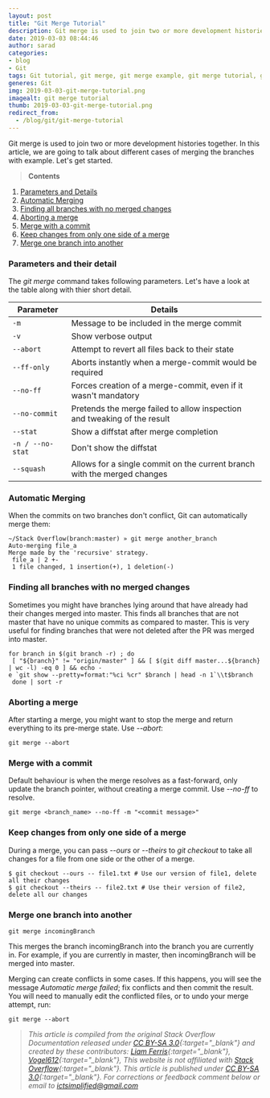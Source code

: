 ```yaml
---
layout: post
title: "Git Merge Tutorial"
description: Git merge is used to join two or more development histories together. In this article, we are going to talk about different cases of merging the branches with example.
date: 2019-03-03 08:44:46
author: sarad
categories:
- blog
- Git
tags: Git tutorial, git merge, git merge example, git merge tutorial, git merge explained
generes: Git
img: 2019-03-03-git-merge-tutorial.png
imagealt: git merge tutorial
thumb: 2019-03-03-git-merge-tutorial.png
redirect_from:
  - /blog/git/git-merge-tutorial
---
```


Git merge is used to join two or more development histories together. In this article, we are going to talk about different cases of merging the branches with example. <!--more--> Let's get started.

>**Contents**
1. [Parameters and Details](#parameter-detail)
2. [Automatic Merging](#automatic-merge)
3. [Finding all branches with no merged changes](#find-branches-with-no-merged-changes)
4. [Aborting a merge](#aborting-merge)
5. [Merge with a commit](#merge-with-commit)
6. [Keep changes from only one side of a merge](#keep-changes-from-one-side)
7. [Merge one branch into another](#merge-into-another-branch)

### <a class="anchor" name="parameter-detail"></a>Parameters and their detail

The *git merge* command takes following parameters. Let's have a look at the table along with thier short detail.

| Parameter | Details |
| --- | --- |
| `-m` | Message to be included in the merge commit |
| `-v` | Show verbose output |
| `--abort` | Attempt to revert all files back to their state |
| `--ff-only` | Aborts instantly when a merge-commit would be required |
| `--no-ff` | Forces creation of a merge-commit, even if it wasn't mandatory |
| `--no-commit` | Pretends the merge failed to allow inspection and tweaking of the result |
| `--stat` | Show a diffstat after merge completion |
| `-n / --no-stat` | Don't show the diffstat |
| `--squash` | Allows for a single commit on the current branch with the merged changes |

### <a class="anchor" name="automatic-merge"></a>Automatic Merging

When the commits on two branches don't conflict, Git can automatically merge them:

```
~/Stack Overflow(branch:master) » git merge another_branch
Auto-merging file_a
Merge made by the 'recursive' strategy.
 file_a | 2 +-
 1 file changed, 1 insertion(+), 1 deletion(-)
```

### <a class="anchor" name="find-branches-with-no-merged-changes"></a>Finding all branches with no merged changes

Sometimes you might have branches lying around that have already had their changes merged into master. This finds all branches that are not master that have no unique commits as compared to master. This is very useful for finding branches that were not deleted after the PR was merged into master.

```
for branch in $(git branch -r) ; do
 [ "${branch}" != "origin/master" ] && [ $(git diff master...${branch} | wc -l) -eq 0 ] && echo -
e `git show --pretty=format:"%ci %cr" $branch | head -n 1`\\t$branch
 done | sort -r
```

### <a class="anchor" name="aborting-merge"></a>Aborting a merge

After starting a merge, you might want to stop the merge and return everything to its pre-merge state. Use *--abort*:

```
git merge --abort
```

### <a class="anchor" name="merge-with-commit"></a>Merge with a commit

Default behaviour is when the merge resolves as a fast-forward, only update the branch pointer, without creating a merge commit. Use *--no-ff* to resolve.

```
git merge <branch_name> --no-ff -m "<commit message>"
```

### <a class="anchor" name="keep-changes-from-one-side"></a>Keep changes from only one side of a merge

During a merge, you can pass *--ours* or *--theirs* to *git checkout* to take all changes for a file from one side or the other of a merge.

```
$ git checkout --ours -- file1.txt # Use our version of file1, delete all their changes
$ git checkout --theirs -- file2.txt # Use their version of file2, delete all our changes
```

### <a class="anchor" name="merge-into-another-branch"></a>Merge one branch into another


```
git merge incomingBranch
```
This merges the branch incomingBranch into the branch you are currently in. For example, if you are currently in master, then incomingBranch will be merged into master.

Merging can create conflicts in some cases. If this happens, you will see the message *Automatic merge failed*; fix conflicts and then commit the result. You will need to manually edit the conflicted files, or to undo your merge attempt, run:

```
git merge --abort
```

>*This article is compiled from the original Stack Overflow Documentation released under 
[CC BY-SA 3.0](https://creativecommons.org/licenses/by-sa/3.0/){:target="_blank"}
and created by these contributors: 
[Liam Ferris](https://stackoverflow.com/users/5363885/){:target="_blank"},
[Vogel612](https://stackoverflow.com/users/1803692/){:target="_blank"},
This website is not affiliated with
[Stack Overflow](https://stackoverflow.com/){:target="_blank"}.
This article is published under
[CC BY-SA 3.0](https://creativecommons.org/licenses/by-sa/3.0/){:target="_blank"}.
For corrections or feedback comment below or email to
<a href="mailto:ictsimplified@gmail.com?Subject=Feedback on Git Merge" target="_top">ictsimplified@gmail.com</a>*

